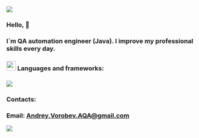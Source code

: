 <img src="https://capsule-render.vercel.app/api?type=waving&amp;color=00FF00&amp;height=100&amp;section=header">
<h3> Hello, 👋<h3>
  
I`m QA automation engineer (Java).
I improve my professional skills every day.

  
<h3><img src="https://media2.giphy.com/media/QssGEmpkyEOhBCb7e1/giphy.gif?cid=ecf05e47a0n3gi1bfqntqmob8g9aid1oyj2wr3ds3mg700bl&rid=giphy.gif" width ="25"> Languages and frameworks:<h3>
  
  <a href="https://skillicons.dev">
    <img src="https://skillicons.dev/icons?i=java,kotlin,spring,selenium,mysql,git,github,postman,stackoverflow,ansible,bash,ubuntu,docker,maven" />
  </a>

<h3>Contacts:<h3>

Email: Andrey.Vorobev.AQA@gmail.com

<img src="https://capsule-render.vercel.app/api?type=waving&amp;color=00FF00&amp;height=100&amp;section=footer">

